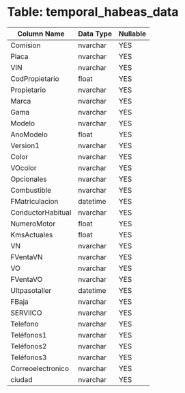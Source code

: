 # Table: temporal_habeas_data

| Column Name | Data Type | Nullable |
|-------------|-----------|----------|
| Comision | nvarchar | YES |
| Placa | nvarchar | YES |
| VIN | nvarchar | YES |
| CodPropietario | float | YES |
| Propietario | nvarchar | YES |
| Marca | nvarchar | YES |
| Gama | nvarchar | YES |
| Modelo | nvarchar | YES |
| AnoModelo | float | YES |
| Version1 | nvarchar | YES |
| Color | nvarchar | YES |
| VOcolor | nvarchar | YES |
| Opcionales | nvarchar | YES |
| Combustible | nvarchar | YES |
| FMatriculacion | datetime | YES |
| ConductorHabitual | nvarchar | YES |
| NumeroMotor | float | YES |
| KmsActuales | float | YES |
| VN | nvarchar | YES |
| FVentaVN | nvarchar | YES |
| VO | nvarchar | YES |
| FVentaVO | nvarchar | YES |
| Ultpasotaller | datetime | YES |
| FBaja | nvarchar | YES |
| SERVIICO | nvarchar | YES |
| Telefono | nvarchar | YES |
| Teléfonos1 | nvarchar | YES |
| Teléfonos2 | nvarchar | YES |
| Teléfonos3 | nvarchar | YES |
| Correoelectronico | nvarchar | YES |
| ciudad | nvarchar | YES |

